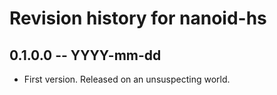# Revision history for nanoid-hs

## 0.1.0.0  -- YYYY-mm-dd

* First version. Released on an unsuspecting world.
